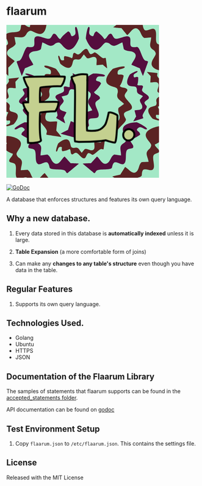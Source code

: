 # flaarum

![Flaarum Logo](https://github.com/bankole7782/flaarum/raw/master/flaarum-logo.png "Flaarum logo")

[![GoDoc](https://godoc.org/github.com/bankole7782/flaarum?status.svg)](https://godoc.org/github.com/bankole7782/flaarum)

A database that enforces structures and features its own query language.


## Why a new database.

1.	Every data stored in this database is **automatically indexed** unless it is large.

2.	**Table Expansion** (a more comfortable form of joins)

3.	Can make any **changes to any table's structure** even though you have data in the table.


## Regular Features

1.  Supports its own query language.


## Technologies Used.

* Golang
* Ubuntu
* HTTPS
* JSON


## Documentation of the Flaarum Library

The samples of statements that flaarum supports can be found in the
[accepted_statements folder](https://github.com/bankole7782/flaarum/tree/master/accepted_statements).

API documentation can be found on [godoc](https://godoc.org/github.com/bankole7782/flaarum)


## Test Environment Setup

1. Copy `flaarum.json` to `/etc/flaarum.json`. This contains the settings file.


## License

Released with the MIT License